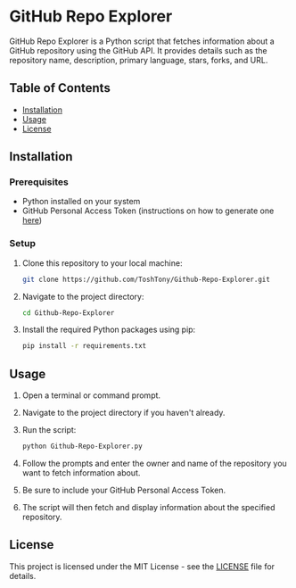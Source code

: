 # GitHub Repo Explorer

GitHub Repo Explorer is a Python script that fetches information about a GitHub repository using the GitHub API. It provides details such as the repository name, description, primary language, stars, forks, and URL.

## Table of Contents

- [Installation](#installation)
- [Usage](#usage)
- [License](#license)

## Installation

### Prerequisites

- Python installed on your system
- GitHub Personal Access Token (instructions on how to generate one [here](https://docs.github.com/en/github/authenticating-to-github/keeping-your-account-and-data-secure/creating-a-personal-access-token))

### Setup

1. Clone this repository to your local machine:

   ```bash
   git clone https://github.com/ToshTony/Github-Repo-Explorer.git
   ```

2. Navigate to the project directory:

   ```bash
   cd Github-Repo-Explorer
   ```

3. Install the required Python packages using pip:

   ```bash
   pip install -r requirements.txt
   ```

## Usage

1. Open a terminal or command prompt.
2. Navigate to the project directory if you haven't already.
3. Run the script:

   ```bash
   python Github-Repo-Explorer.py
   ```

4. Follow the prompts and enter the owner and name of the repository you want to fetch information about.
5. Be sure to include your GitHub Personal Access Token.
6. The script will then fetch and display information about the specified repository.

## License

This project is licensed under the MIT License - see the [LICENSE](LICENSE) file for details.
